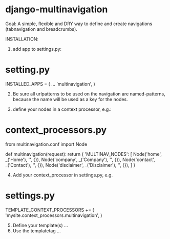 django-multinavigation
======================

Goal: A simple, flexible and DRY way to define and create navigations (tabnavigation and breadcrumbs).

INSTALLATION:

1) add app to settings.py:
# setting.py
INSTALLED_APPS = (
    ...
    'multinavigation',
)

2) Be sure all urlpatterns to be used on the navigation are named-patterns, 
because the name will be used as a key for the nodes.

3) define your nodes in a context processor, e.g.:

# context_processors.py
from multinavigation.conf import Node

def multinavigation(request):
    return {
        'MULTINAV_NODES': [
            Node('home', _('Home'), '', {}),
            Node('company', _('Company'), '', {}),
            Node('contact', _('Contact'), '', {}),
            Node('disclaimer', _('Disclaimer'), '', {}),
            ]
        }

4) Add your context_processor in settings.py, e.g.
# settings.py

TEMPLATE_CONTEXT_PROCESSORS += (
    'mysite.context_processors.multinavigation',
)

5) Define your template(s)
...
6) Use the templatetag
...
